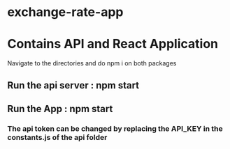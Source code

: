 # exchange-rate-app

# Contains API and React Application

Navigate to the directories and do npm i on both packages

## Run the api server : npm start

## Run the App : npm start

### The api token can be changed by replacing the API_KEY in the constants.js of the api folder
